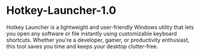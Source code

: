 # Hotkey-Launcher-1.0
Hotkey Launcher is a lightweight and user-friendly Windows utility that lets you open any software or file instantly using customizable keyboard shortcuts. Whether you're a developer, gamer, or productivity enthusiast, this tool saves you time and keeps your desktop clutter-free.
